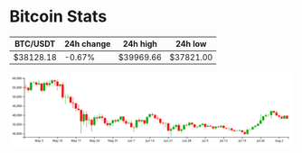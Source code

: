 # Bitcoin Stats

BTC/USDT|24h change|24h high|24h low|
|---|---|---|---|
|$38128.18|-0.67%|$39969.66|$37821.00|

<img src="./chart.svg">
